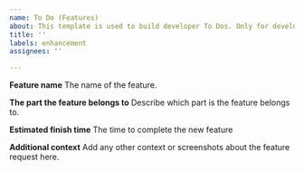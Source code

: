 ```yaml
---
name: To Do (Features)
about: This template is used to build developer To Dos. Only for developer!
title: ''
labels: enhancement
assignees: ''

---
```


**Feature name**
The name of the feature.

**The part the feature belongs to**
Describe which part is the feature belongs to.

**Estimated finish time**
The time to complete the new feature

**Additional context**
Add any other context or screenshots about the feature request here.
